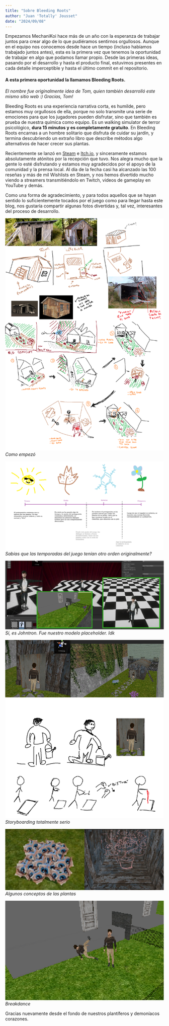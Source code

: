 ```yaml
---
title: "Sobre Bleeding Roots"
author: "Juan 'Totally' Jousset"
date: "2024/09/08"
---
```


Empezamos MechaniKoi hace más de un año con la esperanza de trabajar juntos para crear algo de lo que pudiéramos sentirnos orgullosos. Aunque en el equipo nos conocemos desde hace un tiempo (incluso habíamos trabajado juntos antes), esta es la primera vez que tenemos la oportunidad de trabajar en algo que podamos llamar propio. Desde las primeras ideas, pasando por el desarrollo y hasta el producto final, estuvimos presentes en cada detalle imperceptible y hasta el último commit en el repositorio.

#### A esta primera oportunidad la llamamos Bleeding Roots.

_El nombre fue originalmente idea de Tom, quien también desarrolló este mismo sitio web :) Gracias, Tom!_

Bleeding Roots es una experiencia narrativa corta, es humilde, pero estamos muy orgullosos de ella, porque no solo transmite una serie de emociones para que los jugadores pueden disfrutar, sino que también es prueba de nuestra química como equipo. Es un walking simulator de terror psicológico, **dura 15 minutos y es completamente gratuito**. En Bleeding Roots encarnas a un hombre solitario que disfruta de cuidar su jardín, y termina descubriendo un extraño libro que describe métodos algo alternativos de hacer crecer sus plantas.

Recientemente se lanzó en [Steam](https://store.steampowered.com/app/3091770) e [Itch.io](https://mechanikoi.itch.io/bleedingroots), y sinceramente estamos absolutamente atónitos por la recepción que tuvo. Nos alegra mucho que la gente lo esté disfrutando y estamos muy agradecidos por el apoyo de la comunidad y la prensa local. Al día de la fecha casi ha alcanzado las 100 reseñas y más de mil Wishlists en Steam, y nos hemos divertido mucho viendo a streamers transmitiéndolo en Twitch, videos de gameplay en YouTube y demás.

Como una forma de agradecimiento, y para todos aquellos que se hayan sentido lo suficientemente tocados por el juego como para llegar hasta este blog, nos gustaría compartir algunas fotos divertidas y, tal vez, interesantes del proceso de desarrollo.

![How it started](../../../assets/blogImg/howitstarted_1.jpg)
_Como empezó_

![Did you know originally the seasons were arranged differently?](../../../assets/blogImg/howitstarted_2.png)
_Sabías que las temporadas del juego tenían otro orden originalmente?_

![Yes, that is Johntron. He was our placeholder character model. Idk why either](../../../assets/blogImg/howitstarted_3.jpg)
_Sí, es Johntron. Fue nuestro modelo placeholder. Idk_

![Totally serious storyboarding](../../../assets/blogImg/howitstarted_4.jpg)
_Storyboarding totalmente serio_

![Some plant concepts](../../../assets/blogImg/howitstarted_5.jpg)
_Algunos conceptos de las plantas_

![Breakdance](../../../assets/blogImg/howitstarted_6.gif)
_Breakdance_

Gracias nuevamente desde el fondo de nuestros plantíferos y demoníacos corazones.
